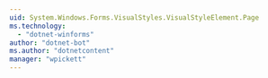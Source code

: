 ```yaml
---
uid: System.Windows.Forms.VisualStyles.VisualStyleElement.Page
ms.technology: 
  - "dotnet-winforms"
author: "dotnet-bot"
ms.author: "dotnetcontent"
manager: "wpickett"
---
```

